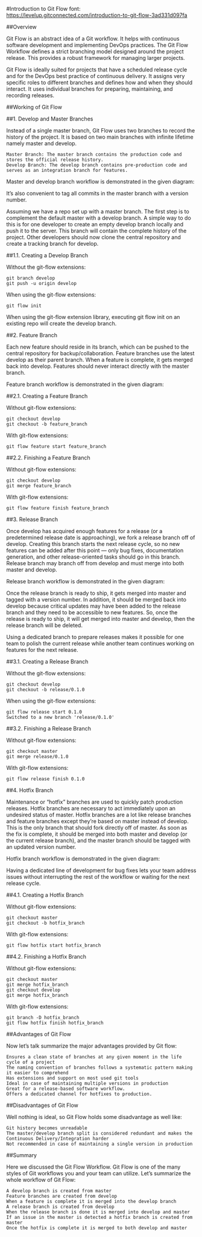#Introduction to Git Flow
font: https://levelup.gitconnected.com/introduction-to-git-flow-3ad331d097fa

##Overview

Git Flow is an abstract idea of a Git workflow. It helps with continuous software development and implementing DevOps practices. The Git Flow Workflow defines a strict branching model designed around the project release. This provides a robust framework for managing larger projects.

Git Flow is ideally suited for projects that have a scheduled release cycle and for the DevOps best practice of continuous delivery. It assigns very specific roles to different branches and defines how and when they should interact. It uses individual branches for preparing, maintaining, and recording releases.

##Working of Git Flow

##1. Develop and Master Branches

Instead of a single master branch, Git Flow uses two branches to record the history of the project. It is based on two main branches with infinite lifetime namely master and develop.

    Master Branch: The master branch contains the production code and stores the official release history.
    Develop Branch: The develop branch contains pre-production code and serves as an integration branch for features.

Master and develop branch workflow is demonstrated in the given diagram:

It’s also convenient to tag all commits in the master branch with a version number.

Assuming we have a repo set up with a master branch. The first step is to complement the default master with a develop branch. A simple way to do this is for one developer to create an empty develop branch locally and push it to the server. This branch will contain the complete history of the project. Other developers should now clone the central repository and create a tracking branch for develop.

##1.1. Creating a Develop Branch

Without the git-flow extensions:

    git branch develop
    git push -u origin develop

When using the git-flow extensions:

    git flow init

When using the git-flow extension library, executing git flow init on an existing repo will create the develop branch.

##2. Feature Branch

Each new feature should reside in its branch, which can be pushed to the central repository for backup/collaboration. Feature branches use the latest develop as their parent branch. When a feature is complete, it gets merged back into develop. Features should never interact directly with the master branch.

Feature branch workflow is demonstrated in the given diagram:

##2.1. Creating a Feature Branch

Without git-flow extensions:

    git checkout develop
    git checkout -b feature_branch

With git-flow extensions:

    git flow feature start feature_branch

##2.2. Finishing a Feature Branch

Without git-flow extensions:

    git checkout develop
    git merge feature_branch

With git-flow extensions:

    git flow feature finish feature_branch

##3. Release Branch

Once develop has acquired enough features for a release (or a predetermined release date is approaching), we fork a release branch off of develop. Creating this branch starts the next release cycle, so no new features can be added after this point — only bug fixes, documentation generation, and other release-oriented tasks should go in this branch. Release branch may branch off from develop and must merge into both master and develop.

Release branch workflow is demonstrated in the given diagram:

Once the release branch is ready to ship, it gets merged into master and tagged with a version number. In addition, it should be merged back into develop because critical updates may have been added to the release branch and they need to be accessible to new features. So, once the release is ready to ship, it will get merged into master and develop, then the release branch will be deleted.

Using a dedicated branch to prepare releases makes it possible for one team to polish the current release while another team continues working on features for the next release.

##3.1. Creating a Release Branch

Without the git-flow extensions:

    git checkout develop
    git checkout -b release/0.1.0

When using the git-flow extensions:

    git flow release start 0.1.0
    Switched to a new branch 'release/0.1.0'

##3.2. Finishing a Release Branch

Without git-flow extensions:

    git checkout master
    git merge release/0.1.0

With git-flow extensions:

    git flow release finish 0.1.0

##4. Hotfix Branch

Maintenance or “hotfix” branches are used to quickly patch production releases. Hotfix branches are necessary to act immediately upon an undesired status of master. Hotfix branches are a lot like release branches and feature branches except they’re based on master instead of develop. This is the only branch that should fork directly off of master. As soon as the fix is complete, it should be merged into both master and develop (or the current release branch), and the master branch should be tagged with an updated version number.

Hotfix branch workflow is demonstrated in the given diagram:

Having a dedicated line of development for bug fixes lets your team address issues without interrupting the rest of the workflow or waiting for the next release cycle.

##4.1. Creating a Hotfix Branch

Without git-flow extensions:

    git checkout master
    git checkout -b hotfix_branch

With git-flow extensions:

    git flow hotfix start hotfix_branch

##4.2. Finishing a Hotfix Branch

Without git-flow extensions:

    git checkout master
    git merge hotfix_branch
    git checkout develop
    git merge hotfix_branch

With git-flow extensions:

    git branch -D hotfix_branch
    git flow hotfix finish hotfix_branch

##Advantages of Git Flow

Now let’s talk summarize the major advantages provided by Git flow:

    Ensures a clean state of branches at any given moment in the life cycle of a project
    The naming convention of branches follows a systematic pattern making it easier to comprehend
    Has extensions and support on most used git tools
    Ideal in case of maintaining multiple versions in production
    Great for a release-based software workflow.
    Offers a dedicated channel for hotfixes to production.

##Disadvantages of Git Flow

Well nothing is ideal, so Git Flow holds some disadvantage as well like:

    Git history becomes unreadable
    The master/develop branch split is considered redundant and makes the Continuous Delivery/Integration harder
    Not recommended in case of maintaining a single version in production

##Summary

Here we discussed the Git Flow Workflow. Git Flow is one of the many styles of Git workflows you and your team can utilize. Let’s summarize the whole workflow of Git Flow:

    A develop branch is created from master
    Feature branches are created from develop
    When a feature is complete it is merged into the develop branch
    A release branch is created from develop
    When the release branch is done it is merged into develop and master
    If an issue in the master is detected a hotfix branch is created from master
    Once the hotfix is complete it is merged to both develop and master
